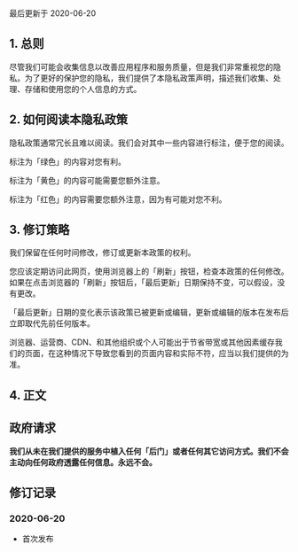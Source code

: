 <div class="message"><div class="message-body">最后更新于 2020-06-20</div></div>

## 1. 总则

尽管我们可能会收集信息以改善应用程序和服务质量，但是我们非常重视您的隐私。为了更好的保护您的隐私，我们提供了本隐私政策声明，描述我们收集、处理、存储和使用您的个人信息的方式。

## 2. 如何阅读本隐私政策

隐私政策通常冗长且难以阅读。我们会对其中一些内容进行标注，便于您的阅读。

<div class="message is-success"><div class="message-body">
<p>标注为「绿色」的内容对您有利。</p>
</div></div>

<div class="message is-warning"><div class="message-body">
<p>标注为「黄色」的内容可能需要您额外注意。</p>
</div></div>

<div class="message is-danger"><div class="message-body">
<p>标注为「红色」的内容需要您额外注意，因为有可能对您不利。</p>
</div></div>

## 3. 修订策略

我们保留在任何时间修改，修订或更新本政策的权利。

<div class="message is-warning"><div class="message-body">
<p>您应该定期访问此网页，使用浏览器上的「刷新」按钮，检查本政策的任何修改。如果在点击浏览器的「刷新」按钮后，「最后更新」日期保持不变，可以假设，没有更改。</p>
</div></div>

「最后更新」日期的变化表示该政策已被更新或编辑，更新或编辑的版本在发布后立即取代先前任何版本。

浏览器、运营商、CDN、和其他组织或个人可能出于节省带宽或其他因素缓存我们的页面，在这种情况下导致您看到的页面内容和实际不符，应当以我们提供的为准。

## 4. 正文




## 政府请求

<div class="message is-success"><div class="message-body">
<p><strong>我们从未在我们提供的服务中植入任何「后门」或者任何其它访问方式。我们不会主动向任何政府透露任何信息。永远不会。</strong></p>
</div></div>

## 修订记录

### 2020-06-20

- 首次发布
